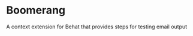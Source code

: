 Boomerang
====================

A context extension for Behat that provides steps for testing email output 
